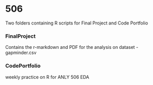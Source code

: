 # 506
Two folders containing R scripts for Final Project and Code Portfolio

### FinalProject
Contains the r-markdown and PDF for the analysis on dataset - gapminder.csv

### CodePortfolio
weekly practice on R for ANLY 506 EDA
